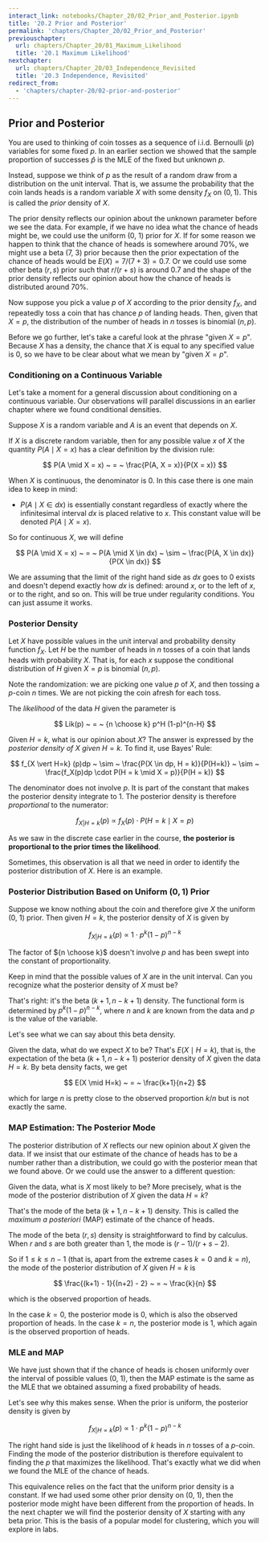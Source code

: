 ```yaml
---
interact_link: notebooks/Chapter_20/02_Prior_and_Posterior.ipynb
title: '20.2 Prior and Posterior'
permalink: 'chapters/Chapter_20/02_Prior_and_Posterior'
previouschapter:
  url: chapters/Chapter_20/01_Maximum_Likelihood
  title: '20.1 Maximum Likelihood'
nextchapter:
  url: chapters/Chapter_20/03_Independence_Revisited
  title: '20.3 Independence, Revisited'
redirect_from:
  - 'chapters/chapter-20/02-prior-and-posterior'
---
```


## Prior and Posterior

You are used to thinking of coin tosses as a sequence of i.i.d. Bernoulli $(p)$ variables for some fixed $p$. In an earlier section we showed that the sample proportion of successes $\hat{p}$ is the MLE of the fixed but unknown $p$.

Instead, suppose we think of $p$ as the result of a random draw from a distribution on the unit interval. That is, we assume the probability that the coin lands heads is a random variable $X$ with some density $f_X$ on $(0, 1)$. This is called the *prior* density of $X$.

The prior density reflects our opinion about the unknown parameter before we see the data. For example, if we have no idea what the chance of heads might be, we could use the uniform (0, 1) prior for $X$. If for some reason we happen to think that the chance of heads is somewhere around 70%, we might use a beta (7, 3) prior because then the prior expectation of the chance of heads would be $E(X) = 7/(7+3) = 0.7$. Or we could use some other beta $(r, s)$ prior such that $r/(r+s)$ is around 0.7 and the shape of the prior density reflects our opinion about how the chance of heads is distributed around 70%.

Now suppose you pick a value $p$ of $X$ according to the prior density $f_X$, and repeatedly toss a coin that has chance $p$ of landing heads. Then, given that $X = p$, the distribution of the number of heads in $n$ tosses is binomial $(n, p)$.

Before we go further, let's take a careful look at the phrase "given $X=p$". Because $X$ has a density, the chance that $X$ is equal to any specified value is 0, so we have to be clear about what we mean by "given $X=p$".

### Conditioning on a Continuous Variable
Let's take a moment for a general discussion about conditioning on a continuous variable. Our observations will parallel discussions in an earlier chapter where we found conditional densities.

Suppose $X$ is a random variable and $A$ is an event that depends on $X$.

If $X$ is a discrete random variable, then for any possible value $x$ of $X$ the quantity $P(A \mid X = x)$ has a clear definition by the division rule:

$$
P(A \mid X = x) ~ = ~ \frac{P(A, X = x)}{P(X = x)}
$$

When $X$ is continuous, the denominator is 0. In this case there is one main idea to keep in mind:

- $P(A \mid X \in dx)$ is essentially constant regardless of exactly where the infinitesimal interval $dx$ is placed relative to $x$. This constant value will be denoted $P(A \mid X = x)$.

So for continuous $X$, we will define

$$
P(A \mid X = x) ~ = ~ P(A \mid X \in dx) ~ \sim ~ \frac{P(A, X \in dx)}{P(X \in dx)} 
$$

We are assuming that the limit of the right hand side as $dx$ goes to 0 exists and doesn't depend exactly how $dx$ is defined: around $x$, or to the left of $x$, or to the right, and so on. This will be true under regularity conditions. You can just assume it works.

### Posterior Density
Let $X$ have possible values in the unit interval and probability density function $f_X$. Let $H$ be the number of heads in $n$ tosses of a coin that lands heads with probability $X$. That is, for each $x$ suppose the conditional distribution of $H$ given $X=p$ is binomial $(n, p)$.

Note the randomization: we are picking one value $p$ of $X$, and then tossing a $p$-coin $n$ times. We are not picking the coin afresh for each toss.

The *likelihood* of the data $H$ given the parameter is

$$
Lik(p) ~ = ~  {n \choose k} p^H (1-p)^{n-H}
$$

Given $H=k$, what is our opinion about $X$? The answer is expressed by the *posterior density of $X$ given* $H=k$. To find it, use Bayes' Rule:

$$
f_{X \vert H=k} (p)dp ~ \sim ~ \frac{P(X \in dp, H = k)}{P(H=k)}
~ \sim ~ \frac{f_X(p)dp \cdot P(H = k \mid X = p)}{P(H = k)}
$$

The denominator does not involve $p$. It is part of the constant that makes the posterior density integrate to 1. The posterior density is therefore *proportional* to the numerator:

$$
f_{X \vert H=k} (p) ~ \propto ~ f_X(p) \cdot P(H = k \mid X = p)
$$

As we saw in the discrete case earlier in the course, **the posterior is proportional to the prior times the likelihood**.

Sometimes, this observation is all that we need in order to identify the posterior distribution of $X$. Here is an example.

### Posterior Distribution Based on Uniform $(0, 1)$ Prior
Suppose we know nothing about the coin and therefore give $X$ the uniform (0, 1) prior. Then given $H = k$, the posterior density of $X$ is given by

$$
f_{X \vert H=k} (p) ~ \propto ~ 1 \cdot p^k(1-p)^{n-k}
$$

The factor of ${n \choose k}$ doesn't involve $p$ and has been swept into the constant of proportionality.

Keep in mind that the possible values of $X$ are in the unit interval. Can you recognize what the posterior density of $X$ must be?

That's right: it's the beta $(k+1, n-k+1)$ density. The functional form is determined by $p^k(1-p)^{n-k}$, where $n$ and $k$ are known from the data and $p$ is the value of the variable. 

Let's see what we can say about this beta density. 

Given the data, what do we expect $X$ to be? That's $E(X \mid H = k)$, that is, the expectation of the beta $(k+1, n-k+1)$ posterior density of $X$ given the data $H=k$. By beta density facts, we get

$$
E(X \mid H=k) ~ = ~ \frac{k+1}{n+2}
$$

which for large $n$ is pretty close to the observed proportion $k/n$ but is not exactly the same.

### MAP Estimation: The Posterior Mode
The posterior distribution of $X$ reflects our new opinion about $X$ given the data. If we insist that our estimate of the chance of heads has to be a number rather than a distribution, we could go with the posterior mean that we found above. Or we could use the answer to a different question:

Given the data, what is $X$ most likely to be? More precisely, what is the mode of the posterior distribution of $X$ given the data $H=k$?

That's the mode of the beta $(k+1, n-k+1)$ density. This is called the *maximum a posteriori* (MAP) estimate of the chance of heads.

The mode of the beta $(r, s)$ density is straightforward to find by calculus. When $r$ and $s$ are both greater than 1, the mode is $(r-1)/(r+s-2)$. 

So if $1 \le k \le n-1$ (that is, apart from the extreme cases $k = 0$ and $k = n$), the mode of the posterior distribution of $X$ given $H=k$ is 

$$
\frac{(k+1) - 1}{(n+2) - 2} ~ = ~ \frac{k}{n}
$$

which is the observed proportion of heads.

In the case $k = 0$, the posterior mode is 0, which is also the observed proportion of heads. In the case $k = n$, the posterior mode is 1, which again is the observed proportion of heads.

### MLE and MAP
We have just shown that if the chance of heads is chosen uniformly over the interval of possible values (0, 1), then the MAP estimate is the same as the MLE that we obtained assuming a fixed probability of heads.

Let's see why this makes sense. When the prior is uniform, the posterior density is given by

$$
f_{X \vert H=k} (p) ~ \propto ~ 1 \cdot p^k(1-p)^{n-k}
$$

The right hand side is just the likelihood of $k$ heads in $n$ tosses of a $p$-coin. Finding the mode of the posterior distribution is therefore equivalent to finding the $p$ that maximizes the likelihood. That's exactly what we did when we found the MLE of the chance of heads.

This equivalence relies on the fact that the uniform prior density is a constant. If we had used some other prior density on (0, 1), then the posterior mode might have been different from the proportion of heads. In the next chapter we will find the posterior density of $X$ starting with any beta prior. This is the basis of a popular model for clustering, which you will explore in labs. 

